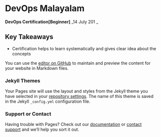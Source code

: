 # DevOps Malayalam

**DevOps Certification[Beginner]**
_14 July 201 _

## Key Takeaways

* Certification helps to learn systematically and gives clear idea about the concepts



You can use the [editor on GitHub](https://github.com/DevOps-Malayalam/Test/edit/gh-pages/index.md) to maintain and preview the content for your website in Markdown files.

### Jekyll Themes

Your Pages site will use the layout and styles from the Jekyll theme you have selected in your [repository settings](https://github.com/DevOps-Malayalam/Test/settings/pages). The name of this theme is saved in the Jekyll `_config.yml` configuration file.

### Support or Contact

Having trouble with Pages? Check out our [documentation](https://docs.github.com/categories/github-pages-basics/) or [contact support](https://support.github.com/contact) and we’ll help you sort it out.
